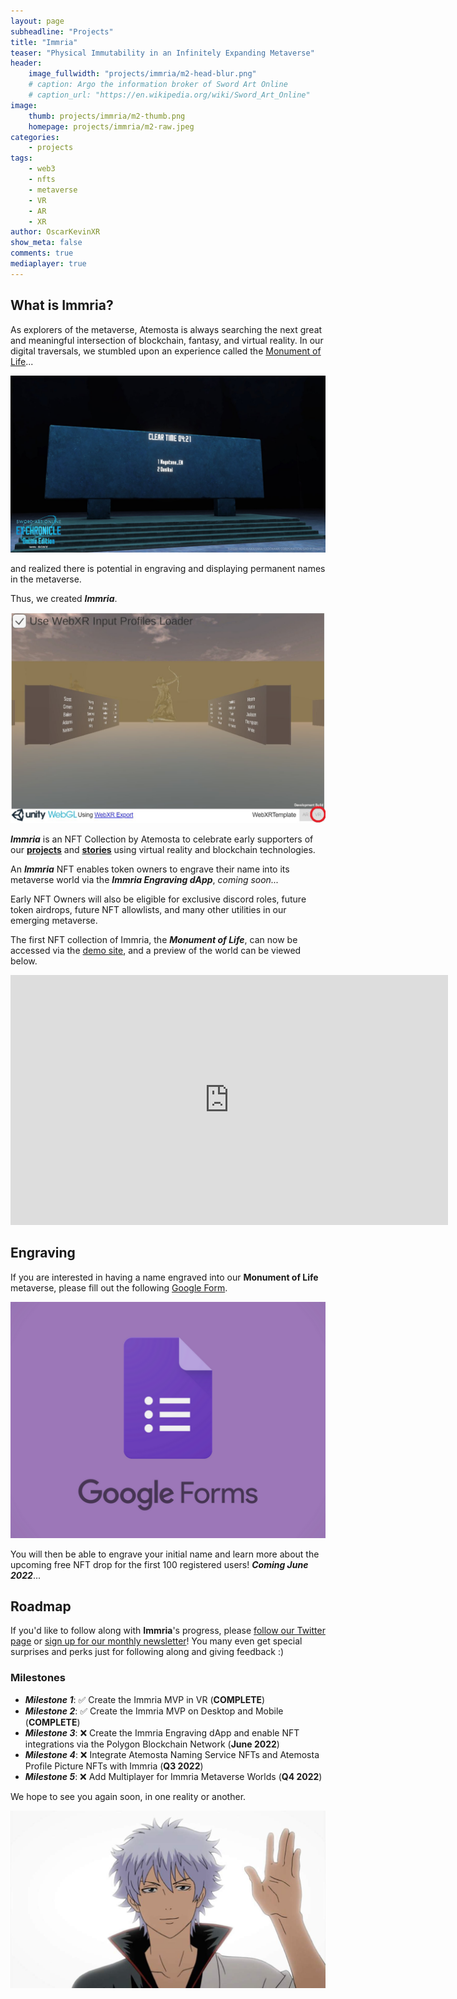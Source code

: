 ```yaml
---
layout: page
subheadline: "Projects"
title: "Immria"
teaser: "Physical Immutability in an Infinitely Expanding Metaverse"
header:
    image_fullwidth: "projects/immria/m2-head-blur.png"
    # caption: Argo the information broker of Sword Art Online
    # caption_url: "https://en.wikipedia.org/wiki/Sword_Art_Online"
image:
    thumb: projects/immria/m2-thumb.png
    homepage: projects/immria/m2-raw.jpeg
categories:
    - projects
tags:
    - web3
    - nfts
    - metaverse
    - VR
    - AR
    - XR 
author: OscarKevinXR
show_meta: false
comments: true
mediaplayer: true
---
```


## What is Immria?
As explorers of the metaverse, Atemosta is always searching the next great and meaningful intersection of blockchain, fantasy, and virtual reality. In our digital traversals, we stumbled upon an experience called the [Monument of Life][1]... 

![Monument of Life Virtual Reality Display](/images/projects/immria/m3.jpeg)


and realized there is potential in engraving and displaying permanent names in the metaverse. 

Thus, we created ***Immria***.

![Immria Preview 1](/images/projects/immria/m5.jpeg)

***Immria*** is an NFT Collection by Atemosta to celebrate early supporters of our **[projects][11]** and **[stories][10]** using virtual reality and blockchain technologies.

An ***Immria*** NFT enables token owners to engrave their name into its metaverse world via the ***Immria Engraving dApp***, *coming soon...*

Early NFT Owners will also be eligible for exclusive discord roles, future token airdrops, future NFT allowlists, and many other utilities in our emerging metaverse.

The first NFT collection of Immria, the ***Monument of Life***, can now be accessed via the [demo site][3], and a preview of the world can be viewed below.

<iframe width="700" height="400" src="https://www.youtube.com/embed/vkuccmh9FpU" title="YouTube video player" frameborder="0" allow="accelerometer; autoplay; clipboard-write; encrypted-media; gyroscope; picture-in-picture" allowfullscreen></iframe>

## Engraving
If you are interested in having a name engraved into our **Monument of Life** metaverse, please fill out the following [Google Form][6].

[![Google Form](/images/logos/google-forms.png)][6]

You will then be able to engrave your initial name and learn more about the upcoming free NFT drop for the first 100 registered users! ***Coming June 2022***...

## Roadmap
If you'd like to follow along with **Immria**'s progress, please [follow our Twitter page][7] or [sign up for our monthly newsletter][8]! You many even get special surprises and perks just for following along and giving feedback :) 

### Milestones
* ***Milestone 1***: ✅ Create the Immria MVP in VR (**COMPLETE**)
* ***Milestone 2***: ✅ Create the Immria MVP on Desktop and Mobile (**COMPLETE**)
* ***Milestone 3***: ❌ Create the Immria Engraving dApp and enable NFT integrations via the Polygon Blockchain Network (**June 2022**)
* ***Milestone 4***: ❌ Integrate Atemosta Naming Service NFTs and Atemosta Profile Picture NFTs with Immria (**Q3 2022**)
* ***Milestone 5***: ❌ Add Multiplayer for Immria Metaverse Worlds (**Q4 2022**)

We hope to see you again soon, in one reality or another.

![Goodbye for Now!](/images/projects/immria/m7.jpeg)


[1]:  https://swordartonline.fandom.com/wiki/Monument_of_Life
[2]:  https://2021.sao-ex-chronicle.com/s/excglb/
[3]:  https://immria.atemosta.com/monument-of-life/index.html
[4]:  https://invite.strike.me/5WOAHU
[5]:  https://ko-fi.com/atemosta
[6]:  https://forms.gle/Fd9qPdSYSQmWsEmu9 
[7]:  https://twitter.com/Atemosta
[8]:  https://tinyletter.com/Atemosta
[9]:  https://immria.atemosta.com/novus/index.html
[10]: https://lore.atemosta.com
[11]: https://atemosta.com/projects/
[12]: https://ko-fi.com/s/a46e47ee17
[13]: https://strike.me/en/download/
[14]: https://immria.atemosta.com





